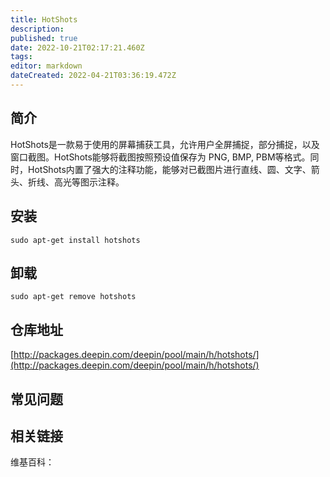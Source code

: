 ```yaml
---
title: HotShots
description: 
published: true
date: 2022-10-21T02:17:21.460Z
tags: 
editor: markdown
dateCreated: 2022-04-21T03:36:19.472Z
---
```


## 简介

HotShots是一款易于使用的屏幕捕获工具，允许用户全屏捕捉，部分捕捉，以及窗口截图。HotShots能够将截图按照预设值保存为 PNG, BMP, PBM等格式。同时，HotShots内置了强大的注释功能，能够对已截图片进行直线、圆、文字、箭头、折线、高光等图示注释。

## 安装

`sudo apt-get install hotshots`

## 卸载

`sudo apt-get remove hotshots`

## 仓库地址

[http://packages.deepin.com/deepin/pool/main/h/hotshots/](http://packages.deepin.com/deepin/pool/main/h/hotshots/)

## 常见问题

## 相关链接

维基百科：

